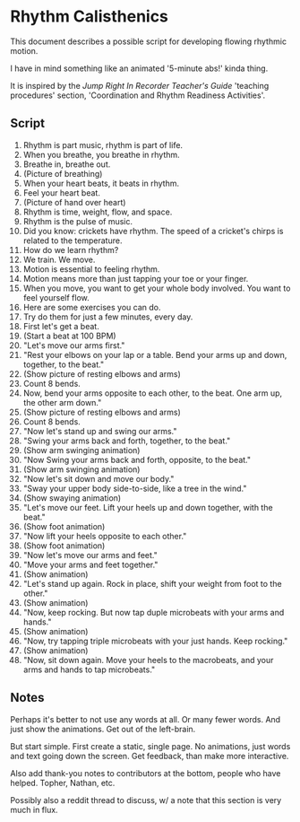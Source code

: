 # Rhythm Calisthenics

This document describes a possible script for developing flowing rhythmic motion.

I have in mind something like an animated '5-minute abs!' kinda thing.

It is inspired by the *Jump Right In Recorder Teacher's Guide* 'teaching procedures' section, 'Coordination and Rhythm Readiness Activities'.

## Script

1. Rhythm is part music, rhythm is part of life.
1. When you breathe, you breathe in rhythm.
1. Breathe in, breathe out.
1. (Picture of breathing)
1. When your heart beats, it beats in rhythm.
1. Feel your heart beat.
1. (Picture of hand over heart)
1. Rhythm is time, weight, flow, and space.
1. Rhythm is the pulse of music.
1. Did you know: crickets have rhythm. The speed of a cricket's chirps is related to the temperature.
1. How do we learn rhythm?
1. We train. We move.
1. Motion is essential to feeling rhythm.
1. Motion means more than just tapping your toe or your finger.
1. When you move, you want to get your whole body involved. You want to feel yourself flow.
1. Here are some exercises you can do.
1. Try do them for just a few minutes, every day.
1. First let's get a beat.
1. (Start a beat at 100 BPM)
1. "Let's move our arms first."
1. "Rest your elbows on your lap or a table. Bend your arms up and down, together, to the beat."
1. (Show picture of resting elbows and arms)
1. Count 8 bends.
1. Now, bend your arms opposite to each other, to the beat. One arm up, the other arm down."
1. (Show picture of resting elbows and arms)
1. Count 8 bends.
1. "Now let's stand up and swing our arms."
1. "Swing your arms back and forth, together, to the beat."
1. (Show arm swinging animation)
1. "Now Swing your arms back and forth, opposite, to the beat."
1. (Show arm swinging animation)
1. "Now let's sit down and move our body."
1. "Sway your upper body side-to-side, like a tree in the wind."
1. (Show swaying animation)
1. "Let's move our feet. Lift your heels up and down together, with the beat."
1. (Show foot animation)
1. "Now lift your heels opposite to each other."
1. (Show foot animation)
1. "Now let's move our arms and feet."
1. "Move your arms and feet together."
1. (Show animation)
1. "Let's stand up again. Rock in place, shift your weight from foot to the other."
1. (Show animation)
1. "Now, keep rocking. But now tap duple microbeats with your arms and hands."
1. (Show animation)
1. "Now, try tapping triple microbeats with your just hands. Keep rocking."
1. (Show animation)
1. "Now, sit down again. Move your heels to the macrobeats, and your arms and hands to tap microbeats."

## Notes
Perhaps it's better to not use any words at all. Or many fewer words. And just show the animations. Get out of the left-brain.

But start simple. First create a static, single page. No animations, just words and text going down the screen. Get feedback, than make more interactive.

Also add thank-you notes to contributors at the bottom, people who have helped. Topher, Nathan, etc.

Possibly also a reddit thread to discuss, w/ a note that this section is very much in flux.
